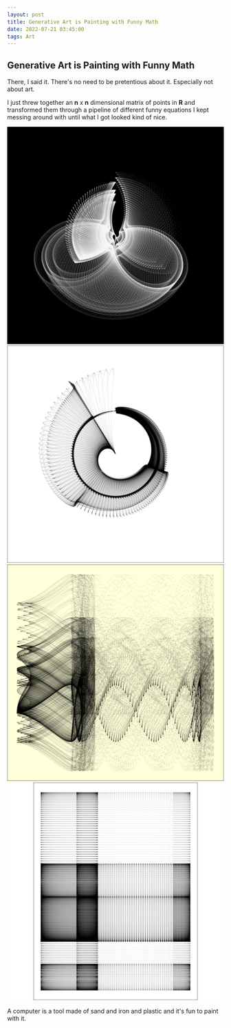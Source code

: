 ```yaml
---
layout: post
title: Generative Art is Painting with Funny Math
date: 2022-07-21 03:45:00
tags: Art
---
```

## Generative Art is Painting with Funny Math
There, I said it. There's no need to be pretentious about it. Especially not about art.

I just threw together an **n** x **n** dimensional matrix of points in **R** and transformed them through a pipeline of different funny equations I kept messing around with until what I got looked kind of nice.

![Generative Art 1](/docs/assets/images/ga-1.PNG)
![Generative Art 2](/docs/assets/images/ga-2.PNG)
![Generative Art 3](/docs/assets/images/ga-3.PNG)
![Generative Art 4](/docs/assets/images/ga-4.PNG)

A computer is a tool made of sand and iron and plastic and it's fun to paint with it.
